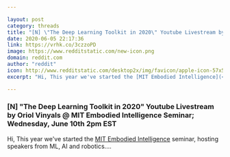 ```yaml
---

layout: post
category: threads
title: "[N] \"The Deep Learning Toolkit in 2020\" Youtube Livestream by Oriol Vinyals @ MIT Embodied Intelligence Seminar; Wednesday, June 10th 2pm EST"
date: 2020-06-05 22:17:36
link: https://vrhk.co/3czzoPD
image: https://www.redditstatic.com/new-icon.png
domain: reddit.com
author: "reddit"
icon: http://www.redditstatic.com/desktop2x/img/favicon/apple-icon-57x57.png
excerpt: "Hi, This year we've started the [MIT Embodied Intelligence](<https://ei.csail.mit.edu/>) seminar, hosting speakers from ML, AI and robotics...."

---
```


### [N] "The Deep Learning Toolkit in 2020" Youtube Livestream by Oriol Vinyals @ MIT Embodied Intelligence Seminar; Wednesday, June 10th 2pm EST

Hi, This year we've started the [MIT Embodied Intelligence](<https://ei.csail.mit.edu/>) seminar, hosting speakers from ML, AI and robotics....